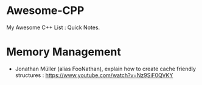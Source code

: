 # Awesome-CPP
My Awesome C++ List : Quick Notes.

# Memory Management

* Jonathan Müller (alias FooNathan), explain how to create cache friendly structures : https://www.youtube.com/watch?v=Nz9SiF0QVKY
